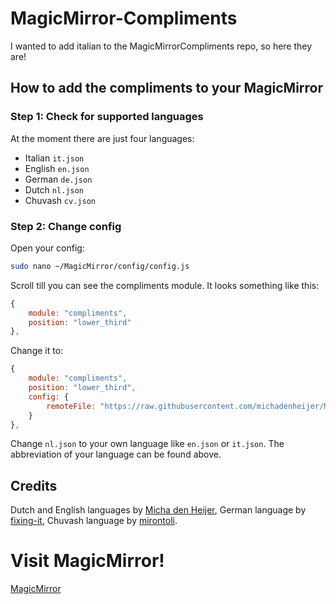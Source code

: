 # MagicMirror-Compliments
I wanted to add italian to the MagicMirrorCompliments repo, so here they are!

## How to add the compliments to your MagicMirror
### Step 1: Check for supported languages
At the moment there are just four languages: 
- Italian ```it.json```
- English ```en.json```
- German ```de.json```
- Dutch ```nl.json```
- Chuvash ```cv.json```

### Step 2: Change config
Open your config:
```bash
sudo nano ~/MagicMirror/config/config.js
```
Scroll till you can see the compliments module. It looks something like this:
```javascript
{
    module: "compliments",
    position: "lower_third"
},
```
Change it to:
```javascript
{
    module: "compliments",
    position: "lower_third",
    config: {
        remoteFile: "https://raw.githubusercontent.com/michadenheijer/MagicMirrorCompliments/main/nl.json"
    }
},
```
Change ```nl.json``` to your own language like ```en.json``` or ```it.json```. The abbreviation of your language can be found above.

## Credits
Dutch and English languages by [Micha den Heijer](https://github.com/michadenheijer), 
German language by [fixing-it](https://github.com/fixing-it),
Chuvash language by [mirontoli](https://github.com/mirontoli).
# Visit MagicMirror!
[MagicMirror](https://github.com/MichMich/MagicMirror)
